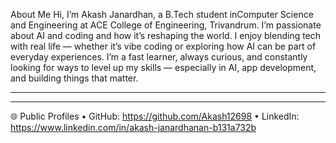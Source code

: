 About Me
Hi, I’m Akash Janardhan, a B.Tech student inComputer Science and Engineering  at ACE College of Engineering, Trivandrum.
I’m passionate about AI and coding and how it’s reshaping the world. I enjoy blending tech with real life — whether it’s vibe coding or exploring how AI can be part of everyday experiences.
I’m a fast learner, always curious, and constantly looking for ways to level up my skills — especially in AI, app development, and building things that matter.
________________________________________
________________________________________
🌐 Public Profiles
•	GitHub: https://github.com/Akash12698
•	LinkedIn: https://www.linkedin.com/in/akash-janardhanan-b131a732b